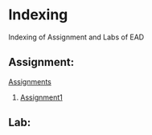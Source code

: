 # Indexing 
Indexing of Assignment and Labs of EAD

## Assignment:
[Assignments](https://github.com/Avimyo/EAD/tree/main/Assignment)
1. [Assignment1](https://github.com/Avimyo/EAD/tree/main/Assignment/Assignment%201)

## Lab: